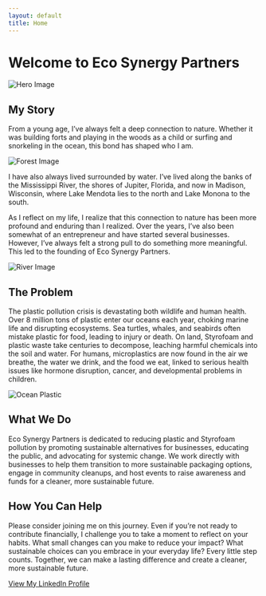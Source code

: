 ```yaml
---
layout: default
title: Home
---
```


# Welcome to Eco Synergy Partners

![Hero Image](images/hero-image.jpg)

## My Story

From a young age, I’ve always felt a deep connection to nature. Whether it was building forts and playing in the woods as a child or surfing and snorkeling in the ocean, this bond has shaped who I am. 

![Forest Image](images/forest.jpg)

I have also always lived surrounded by water. I’ve lived along the banks of the Mississippi River, the shores of Jupiter, Florida, and now in Madison, Wisconsin, where Lake Mendota lies to the north and Lake Monona to the south.

As I reflect on my life, I realize that this connection to nature has been more profound and enduring than I realized. Over the years, I’ve also been somewhat of an entrepreneur and have started several businesses. However, I’ve always felt a strong pull to do something more meaningful. This led to the founding of Eco Synergy Partners.

![River Image](images/river.jpg)

## The Problem

The plastic pollution crisis is devastating both wildlife and human health. Over 8 million tons of plastic enter our oceans each year, choking marine life and disrupting ecosystems. Sea turtles, whales, and seabirds often mistake plastic for food, leading to injury or death. On land, Styrofoam and plastic waste take centuries to decompose, leaching harmful chemicals into the soil and water. For humans, microplastics are now found in the air we breathe, the water we drink, and the food we eat, linked to serious health issues like hormone disruption, cancer, and developmental problems in children.

![Ocean Plastic](images/plastic-ocean.jpg)

## What We Do

Eco Synergy Partners is dedicated to reducing plastic and Styrofoam pollution by promoting sustainable alternatives for businesses, educating the public, and advocating for systemic change. We work directly with businesses to help them transition to more sustainable packaging options, engage in community cleanups, and host events to raise awareness and funds for a cleaner, more sustainable future.

## How You Can Help

Please consider joining me on this journey. Even if you’re not ready to contribute financially, I challenge you to take a moment to reflect on your habits. What small changes can you make to reduce your impact? What sustainable choices can you embrace in your everyday life? Every little step counts. Together, we can make a lasting difference and create a cleaner, more sustainable future.

[View My LinkedIn Profile](https://www.linkedin.com/in/nick-veech-35870310/)
